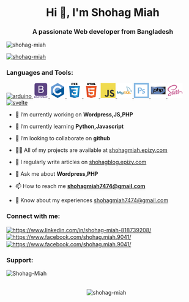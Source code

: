 <h1 align="center">Hi 👋, I'm Shohag Miah</h1>
<h3 align="center">A passionate Web developer from Bangladesh</h3>

<p align="left"> <img src="https://komarev.com/ghpvc/?username=shohag-miah&label=Profile%20views&color=0e75b6&style=flat" alt="shohag-miah" /> </p>

<p align="left"> <a href="https://github.com/ryo-ma/github-profile-trophy"><img src="https://github-profile-trophy.vercel.app/?username=shohag-miah" alt="shohag-miah" /></a> </p>
<h3 align="left">Languages and Tools:</h3>
<p align="left"> <a href="https://www.arduino.cc/" target="_blank"> <img src="https://cdn.worldvectorlogo.com/logos/arduino-1.svg" alt="arduino" width="40" height="40"/> </a> <a href="https://getbootstrap.com" target="_blank"> <img src="https://raw.githubusercontent.com/devicons/devicon/master/icons/bootstrap/bootstrap-plain-wordmark.svg" alt="bootstrap" width="40" height="40"/> </a> <a href="https://www.cprogramming.com/" target="_blank"> <img src="https://raw.githubusercontent.com/devicons/devicon/master/icons/c/c-original.svg" alt="c" width="40" height="40"/> </a> <a href="https://www.w3schools.com/css/" target="_blank"> <img src="https://raw.githubusercontent.com/devicons/devicon/master/icons/css3/css3-original-wordmark.svg" alt="css3" width="40" height="40"/> </a> <a href="https://www.w3.org/html/" target="_blank"> <img src="https://raw.githubusercontent.com/devicons/devicon/master/icons/html5/html5-original-wordmark.svg" alt="html5" width="40" height="40"/> </a> <a href="https://developer.mozilla.org/en-US/docs/Web/JavaScript" target="_blank"> <img src="https://raw.githubusercontent.com/devicons/devicon/master/icons/javascript/javascript-original.svg" alt="javascript" width="40" height="40"/> </a> <a href="https://www.mysql.com/" target="_blank"> <img src="https://raw.githubusercontent.com/devicons/devicon/master/icons/mysql/mysql-original-wordmark.svg" alt="mysql" width="40" height="40"/> </a> <a href="https://www.photoshop.com/en" target="_blank"> <img src="https://raw.githubusercontent.com/devicons/devicon/master/icons/photoshop/photoshop-line.svg" alt="photoshop" width="40" height="40"/> </a> <a href="https://www.php.net" target="_blank"> <img src="https://raw.githubusercontent.com/devicons/devicon/master/icons/php/php-original.svg" alt="php" width="40" height="40"/> </a> <a href="https://sass-lang.com" target="_blank"> <img src="https://raw.githubusercontent.com/devicons/devicon/master/icons/sass/sass-original.svg" alt="sass" width="40" height="40"/> </a> <a href="https://svelte.dev" target="_blank"> <img src="https://upload.wikimedia.org/wikipedia/commons/1/1b/Svelte_Logo.svg" alt="svelte" width="40" height="40"/> </a> </p>

- 🔭 I’m currently working on **Wordpress,JS,PHP**

- 🌱 I’m currently learning **Python,Javascript**

- 👯 I’m looking to collaborate on **github**

- 👨‍💻 All of my projects are available at [shohagmiah.epizy.com](shohagmiah.epizy.com)

- 📝 I regularly write articles on [shohagblog.epizy.com](shohagblog.epizy.com)

- 💬 Ask me about **Wordpress,PHP**

- 📫 How to reach me **shohagmiah7474@gmail.com**

- 📄 Know about my experiences [shohagmiah7474@gmail.com](shohagmiah7474@gmail.com)

<h3 align="left">Connect with me:</h3>
<p align="left">
<a href="https://linkedin.com/in/https://www.linkedin.com/in/shohag-miah-818739208/" target="blank"><img align="center" src="https://raw.githubusercontent.com/rahuldkjain/github-profile-readme-generator/master/src/images/icons/Social/linked-in-alt.svg" alt="https://www.linkedin.com/in/shohag-miah-818739208/" height="30" width="40" /></a>
<a href="https://fb.com/https://www.facebook.com/shohag.miah.9041/" target="blank"><img align="center" src="https://raw.githubusercontent.com/rahuldkjain/github-profile-readme-generator/master/src/images/icons/Social/facebook.svg" alt="https://www.facebook.com/shohag.miah.9041/" height="30" width="40" /></a>
<a href="https://instagram.com/https://www.facebook.com/shohag.miah.9041/" target="blank"><img align="center" src="https://raw.githubusercontent.com/rahuldkjain/github-profile-readme-generator/master/src/images/icons/Social/instagram.svg" alt="https://www.facebook.com/shohag.miah.9041/" height="30" width="40" /></a>
</p>

<h3 align="left">Support:</h3>
<p><a href="https://www.buymeacoffee.com/Shohag-Miah"> <img align="left" src="https://cdn.buymeacoffee.com/buttons/v2/default-yellow.png" height="50" width="210" alt="Shohag-Miah" /></a></p><br><br>

<p><img align="center" src="https://github-readme-stats.vercel.app/api/top-langs?username=shohag-miah&show_icons=true&locale=en&layout=compact" alt="shohag-miah" /></p>
